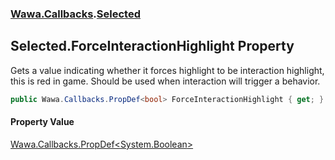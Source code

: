 ### [Wawa.Callbacks](Wawa.Callbacks.md 'Wawa.Callbacks').[Selected](Selected.md 'Wawa.Callbacks.Selected')

## Selected.ForceInteractionHighlight Property

Gets a value indicating whether it forces highlight to be interaction highlight, this is red in game. Should be used when interaction will trigger a behavior.

```csharp
public Wawa.Callbacks.PropDef<bool> ForceInteractionHighlight { get; }
```

#### Property Value
[Wawa.Callbacks.PropDef&lt;](PropDef{T}.md 'Wawa.Callbacks.PropDef<T>')[System.Boolean](https://docs.microsoft.com/en-us/dotnet/api/System.Boolean 'System.Boolean')[&gt;](PropDef{T}.md 'Wawa.Callbacks.PropDef<T>')